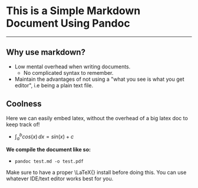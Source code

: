 # This is a Simple Markdown Document Using Pandoc

----  

## Why use markdown?

- Low mental overhead when writing documents.
  - No complicated syntax to remember.
- Maintain the advantages of not using a "what you see is what you get editor", i.e being a plain text file.

## Coolness

Here we can easily embed latex, without the overhead of a big latex doc to keep track of!

- $\int_{a}^{b} cos(x) \,dx = sin(x) + c$

**We compile the document like so:**

  - `pandoc test.md -o test.pdf`

Make sure to have a proper \LaTeX{} install before doing this. You can use whatever IDE/text editor works best for you.
